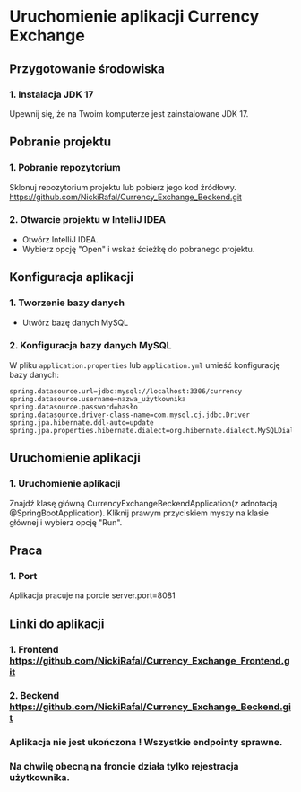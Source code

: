 # Uruchomienie aplikacji Currency Exchange

## Przygotowanie środowiska

### 1. Instalacja JDK 17
Upewnij się, że na Twoim komputerze jest zainstalowane JDK 17.



## Pobranie projektu

### 1. Pobranie repozytorium
Sklonuj repozytorium projektu lub pobierz jego kod źródłowy.
https://github.com/NickiRafal/Currency_Exchange_Beckend.git
### 2. Otwarcie projektu w IntelliJ IDEA
- Otwórz IntelliJ IDEA.
- Wybierz opcję "Open" i wskaż ścieżkę do pobranego projektu.

## Konfiguracja aplikacji
### 1. Tworzenie bazy danych
- Utwórz bazę danych MySQL
### 2. Konfiguracja bazy danych MySQL
W pliku `application.properties` lub `application.yml` umieść konfigurację bazy danych:
```properties
spring.datasource.url=jdbc:mysql://localhost:3306/currency
spring.datasource.username=nazwa_użytkownika
spring.datasource.password=hasło
spring.datasource.driver-class-name=com.mysql.cj.jdbc.Driver
spring.jpa.hibernate.ddl-auto=update
spring.jpa.properties.hibernate.dialect=org.hibernate.dialect.MySQLDialect
```
## Uruchomienie aplikacji

### 1. Uruchomienie aplikacji

   Znajdź klasę główną CurrencyExchangeBeckendApplication(z adnotacją @SpringBootApplication).
   Kliknij prawym przyciskiem myszy na klasie głównej i wybierz opcję "Run".
   
## Praca

### 1. Port

Aplikacja pracuje na porcie server.port=8081

## Linki do aplikacji

### 1. Frontend https://github.com/NickiRafal/Currency_Exchange_Frontend.git
### 2. Beckend  https://github.com/NickiRafal/Currency_Exchange_Beckend.git

### Aplikacja nie jest ukończona ! Wszystkie endpointy sprawne. 
### Na chwilę obecną na froncie działa tylko rejestracja użytkownika.
